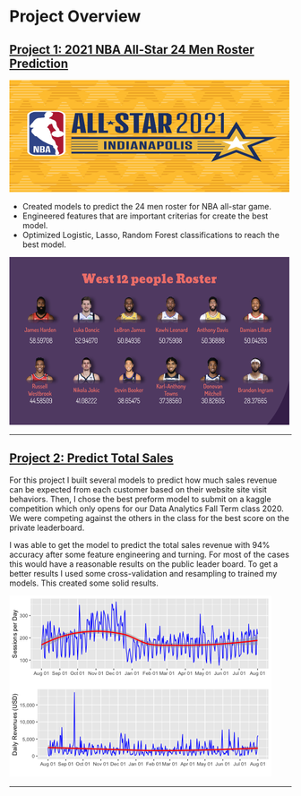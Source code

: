 # Project Overview

## [Project 1: 2021 NBA All-Star 24 Men Roster Prediction](https://github.com/haixiaolu/NBA-all-star)

<img src="https://github.com/haixiaolu/Lu_Portfolio/blob/main/images/nbaas21_ss1.jpg" width="500" height="200">


- Created models to predict the 24 men roster for NBA all-star game. 
- Engineered features that are important criterias for create the best model.  
- Optimized Logistic, Lasso, Random Forest classifications to reach the best model. 

<img src ="https://github.com/haixiaolu/Lu_Portfolio/blob/main/images/screenshot.png" width="500" height="300">

----

## [Project 2: Predict Total Sales](https://github.com/haixiaolu/total-sales-revenue)

For this project I built several models to predict how much sales revenue can be expected from each customer based on their website site visit behaviors. Then, I chose the best preform model to submit on a kaggle competition which only opens for our Data Analytics Fall Term class 2020. We were competing against the others in the class for the best score on the private leaderboard. 

I was able to get the model to predict the total sales revenue with 94% accuracy after some feature engineering and turning. For most of the cases this would have a reasonable results on the public leader board. To get a better results I used some cross-validation and resampling to trained my models. This created some solid results. 

  ![](https://github.com/haixiaolu/Lu_Portfolio/blob/main/images/unnamed-chunk-14-1.png?raw=true)
  
---

